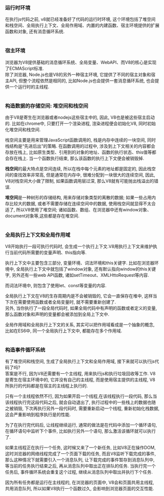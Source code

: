 ### 运行时环境
在执行js代码之前, v8就已经准备好了代码的运行时环境, 这个环境包括了堆空间和栈空间、全局执行上下文、全局作用域、内置的内建函数、宿主环境提供的扩展函数和对象, 还有消息循环系统.  
<br>
### 宿主环境  
浏览器为V8提供基础的消息循环系统、全局变量、WebAPI、而V8的核心是实现了ECMAScript标准.  
除了浏览器, Node.js也是V8的另外一种宿主环境, 它提供了不同的宿主对象和宿主API, 但整个流程依然是相同的, 比如Node.js也会提供一套消息循环系统, 也会提供一个运行时的主线程.  
<br>
### 构造数据的存储空间: 堆空间和栈空间  
由于V8是寄生在浏览器或者nodejs这些宿主中的, 因此, V8也是被这些宿主启动的. 比如在chrome中, 只要打开一个渲染进程, 渲染进程便会初始化V8, 同时初始化堆空间和栈空间.  

栈空间主要是用来管理JavaScript函数调用的, 栈是内存中连续的一块空间, 同时栈结构是“先进后出”的策略. 在函数调用的过程中, 涉及到上下文相关的内容都会存放在栈上, 比如原生类型、引用到的对象的地址、函数的执行状态、this值等都会存在栈上.  当一个函数执行结束, 那么该函数的执行上下文便会被销毁掉.  

**栈空间**的最大特点是空间连续, 所以在栈中每个元素的地址都是固定的, 因此栈空间的查找效率非常高, 但是通常在内存中, 很难分配到一块很大的连续空间, 因此, V8对栈空间大小做了限制, 如果函数调用层过深, 那么V8就有可能抛出栈溢出的错误.  

**堆空间**是一种树形的存储结构, 用来存储对象类型的离散的数据; 如果一些占用内存比较大的数据, 或者不需要存储在连续空间中的数据, 使用栈空间就显得不太合适了, 所以V8使用了堆空间;  诸如函数、数组、在浏览器中还有window对象、document对象等,这些都是存在堆空间.  
<br>  
### 全局执行上下文和全局作用域  
V8开始执行一段可执行代码时, 会生成一个执行上下文.V8用执行上下文来维护执行当前代码所需要的变量声明、this指向等. 

执行上下文中主要包含三部分, 变量环境、词法环境和this关键字. 比如在浏览器环境中, 全局执行上下文中就包括了window对象, 还有默认指向window的this关键字, 另外还有一些web API函数, 诸如setTimeout、XMLHttoRequest等内容.  

而词法环境中, 则包含了使用let、const等变量的内容.  

全局执行上下文在V8的生存周期内是不会被销毁的, 它会一直保存在堆中, 这样当下次在需要使用函数或者全局变量时, 就不需要重新创建了.  
另外, 当你执行了一段全局代码时, 如果全局代码中有声明的函数或者定义的变量, 那么函数对象和声明的变量都会被添加到全局上下文中.  

全局作用域和全局执行上下文的关系, 其实可以把作用域看成是一个抽象的概念, 比如在ES6中, 同一个全局执行上下文中, 都能存在多个作用域.  
<br>  
### 构造事件循环系统  
有了堆空间和栈空间, 生成了全局执行上下文和全局作用域, 接下来就可以执行js代码了吗?  
答案是不行, 因为V8还需要有一个主线程, 用来执行js和执行垃圾回收等工作. V8是寄生在宿主环境中的, 它并没有自己的主线程, 而是使用宿主提供的主线程, V8所执行的代码都是在宿主的主线程上执行的.  

只有一个主线程依然不行, 因为如果开启一个线程,在该线程执行一段代码, 那么当该线程执行完这段代码之后, 就会自动退出了, 执行过程中的一些栈上的数据也随之被销毁, 下次再执行另外一段代码时, 需要重新启动一个线程, 重新初始化栈数据, 这会严重影响到程序执行是的性能.  

为了在执行完代码后, 让线程继续运行, 通常的做法是在代码中添加一个循环语句, 在循环语句中监听下个事件, 比如执行另外一个语句, 那么激活该循环就可以执行了.  

如果主线程正在执行一个任务, 这时候又来了一个新任务, 比如V8正在操作DOM, 这时浏览器的网络线程完成了一个页面下载的任务, 而且V8监听下载完成的事件, 那么这种情况下就需要引入一个消息队列, 让下载完成的事件暂存到消息队列中, 等当前的任务执行结束之后, 再从消息队列中取出正在排队的任务. 当执行完一个任务后, 事件循环系统会重复这个过程, 继续从消息队列中取出并执行下个任务.  

因为所有任务都是运行在主线程的, 在浏览器的页面中, V8会和页面共用主线程, 共用消息队列, 所以如果V8执行一个函数过久, 会影响到浏览器页面的交互性能.  





